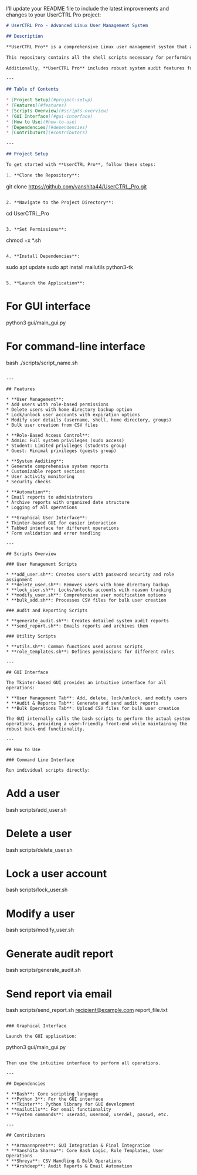 I'll update your README file to include the latest improvements and changes to your UserCTRL Pro project:

```markdown
# UserCTRL Pro - Advanced Linux User Management System

## Description

**UserCTRL Pro** is a comprehensive Linux user management system that allows administrators to efficiently manage user accounts through both a command-line interface and a graphical user interface built with Tkinter. The system enables operations such as creating users, deleting users, modifying user details, locking accounts, and assigning specific roles (admin, student, guest) with appropriate permissions.

This repository contains all the shell scripts necessary for performing user management tasks, role templates for permission assignment, and a Python-based GUI for easier interaction.

Additionally, **UserCTRL Pro** includes robust system audit features for generating comprehensive audit reports, emailing those reports to administrators, and archiving them for future reference.

---

## Table of Contents

* [Project Setup](#project-setup)
* [Features](#features)
* [Scripts Overview](#scripts-overview)
* [GUI Interface](#gui-interface)
* [How to Use](#how-to-use)
* [Dependencies](#dependencies)
* [Contributors](#contributors)

---

## Project Setup

To get started with **UserCTRL Pro**, follow these steps:

1. **Clone the Repository**:
   ```
   git clone https://github.com/vanshita44/UserCTRL_Pro.git
   ```

2. **Navigate to the Project Directory**:
   ```
   cd UserCTRL_Pro
   ```

3. **Set Permissions**:
   ```
   chmod +x *.sh
   ```

4. **Install Dependencies**:
   ```
   sudo apt update
   sudo apt install mailutils python3-tk
   ```

5. **Launch the Application**:
   ```
   # For GUI interface
   python3 gui/main_gui.py
   
   # For command-line interface
   bash ./scripts/script_name.sh
   ```

---

## Features

* **User Management**:
  * Add users with role-based permissions
  * Delete users with home directory backup option
  * Lock/unlock user accounts with expiration options
  * Modify user details (username, shell, home directory, groups)
  * Bulk user creation from CSV files

* **Role-Based Access Control**:
  * Admin: Full system privileges (sudo access)
  * Student: Limited privileges (students group)
  * Guest: Minimal privileges (guests group)

* **System Auditing**:
  * Generate comprehensive system reports
  * Customizable report sections
  * User activity monitoring
  * Security checks

* **Automation**:
  * Email reports to administrators
  * Archive reports with organized date structure
  * Logging of all operations

* **Graphical User Interface**:
  * Tkinter-based GUI for easier interaction
  * Tabbed interface for different operations
  * Form validation and error handling

---

## Scripts Overview

### User Management Scripts

* **add_user.sh**: Creates users with password security and role assignment
* **delete_user.sh**: Removes users with home directory backup
* **lock_user.sh**: Locks/unlocks accounts with reason tracking
* **modify_user.sh**: Comprehensive user modification options
* **bulk_add.sh**: Processes CSV files for bulk user creation

### Audit and Reporting Scripts

* **generate_audit.sh**: Creates detailed system audit reports
* **send_report.sh**: Emails reports and archives them

### Utility Scripts

* **utils.sh**: Common functions used across scripts
* **role_templates.sh**: Defines permissions for different roles

---

## GUI Interface

The Tkinter-based GUI provides an intuitive interface for all operations:

* **User Management Tab**: Add, delete, lock/unlock, and modify users
* **Audit & Reports Tab**: Generate and send audit reports
* **Bulk Operations Tab**: Upload CSV files for bulk user creation

The GUI internally calls the bash scripts to perform the actual system operations, providing a user-friendly front-end while maintaining the robust back-end functionality.

---

## How to Use

### Command Line Interface

Run individual scripts directly:

```
# Add a user
bash scripts/add_user.sh

# Delete a user
bash scripts/delete_user.sh

# Lock a user account
bash scripts/lock_user.sh

# Modify a user
bash scripts/modify_user.sh

# Generate audit report
bash scripts/generate_audit.sh

# Send report via email
bash scripts/send_report.sh recipient@example.com report_file.txt
```

### Graphical Interface

Launch the GUI application:

```
python3 gui/main_gui.py
```

Then use the intuitive interface to perform all operations.

---

## Dependencies

* **Bash**: Core scripting language
* **Python 3**: For the GUI interface
* **Tkinter**: Python library for GUI development
* **mailutils**: For email functionality
* **System commands**: useradd, usermod, userdel, passwd, etc.

---

## Contributors

* **Armaannpreet**: GUI Integration & Final Integration
* **Vanshita Sharma**: Core Bash Logic, Role Templates, User Operations
* **Shreya**: CSV Handling & Bulk Operations
* **Arshdeep**: Audit Reports & Email Automation
```
